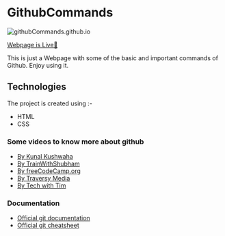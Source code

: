 # GithubCommands

![githubCommands.github.io](https://socialify.git.ci/Monk2902/githubCommands.github.io/image?description=1&descriptionEditable=https%3A%2F%2Fgithub.com%2FMonk2902%2FgithubCommands.github.io&font=Raleway&language=1&owner=1&pattern=Circuit%20Board&theme=Dark)

[Webpage is Live🔴](https://harsha1x4.github.io/githubCommands.github.io/)

This is just a Webpage with some of the basic and important commands of Github. 
Enjoy using it.

## Technologies
The project is created using :- 
* HTML
* CSS

### Some videos to know more about github
- [By Kunal Kushwaha](https://www.youtube.com/watch?v=apGV9Kg7ics)
- [By TrainWithShubham](https://www.youtube.com/watch?v=AT1uxOLsCdk)
- [By freeCodeCamp.org](https://www.youtube.com/watch?v=RGOj5yH7evk)
- [By Traversy Media](https://www.youtube.com/watch?v=SWYqp7iY_Tc)
- [By Tech with Tim](https://www.youtube.com/watch?v=DVRQoVRzMIY)

### Documentation
- [Official git documentation](https://github.com/Monk2902/githubCommands.github.io/blob/main/git-official-documentation.pdf)
- [Official git cheatsheet](https://github.com/Monk2902/githubCommands.github.io/blob/main/github-official-cheat-sheet.pdf)
